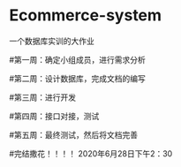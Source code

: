 ﻿# Ecommerce-system
一个数据库实训的大作业

#第一周：确定小组成员，进行需求分析

#第二周：设计数据库，完成文档的编写

#第三周：进行开发

#第四周：接口对接，测试

#第五周：最终测试，然后将文档完善

#完结撒花！！！！ 2020年6月28日下午2：30